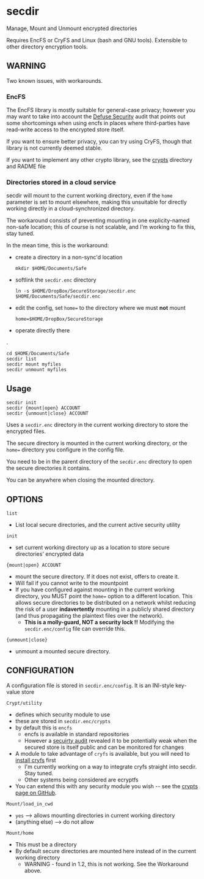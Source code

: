 secdir
===

Manage, Mount and Unmount encrypted directories

Requires EncFS or CryFS and Linux (bash and GNU tools). Extensible to other directory encryption tools.

## WARNING

Two known issues, with workarounds.

### EncFS

The EncFS library is mostly suitable for general-case privacy; however you may want to take into account the [Defuse Security](https://defuse.ca/audits/encfs.htm) audit that points out some shortcomings when using encfs in places where third-parties have read-write access to the encrypted store itself.

If you want to ensure better privacy, you can try using CryFS, though that library is not currently deemed stable.

If you want to implement any other crypto library, see the [crypts](crypts) directory and RADME file

### Directories stored in a cloud service

secdir will mount to the current working directory, even if the `home` parameter is set to mount elsewhere, making this unsuitable for directly working directly in a cloud-synchronized directory.

The workaround consists of preventing mounting in one explicity-named non-safe location; this of course is not scalable, and I'm working to fix this, stay tuned.

In the mean time, this is the workaround:

* create a directory in a non-sync'd location

	`mkdir $HOME/Documents/Safe`

* softlink the `secdir.enc` directory

	`ln -s $HOME/DropBox/SecureStorage/secdir.enc $HOME/Documents/Safe/secdir.enc`

* edit the config, set `home=` to the directory where we must **not** mount

	`home=$HOME/DropBox/SecureStorage`

* operate directly there

.

	cd $HOME/Documents/Safe
	secdir list
	secdir mount myfiles
	secdir unmount myfiles


## Usage


	secdir init
	secdir {mount|open} ACCOUNT
	secdir {unmount|close} ACCOUNT

Uses a `secdir.enc` directory in the current working directory to store the encrypted files.

The secure directory is mounted in the current working directory, or the `home=` directory you configure in the config file.

You need to be in the parent directory of the `secdir.enc` directory to open the secure directories it contains.

You can be anywhere when closing the mounted directory.

## OPTIONS

`list`

* List local secure directories, and the current active security utility

`init`

* set current working directory up as a location to store secure directories' encrypted data

`{mount|open} ACCOUNT`

* mount the secure directory. If it does not exist, offers to create it.
* Will fail if you cannot write to the mountpoint
* If you have configured against mounting in the current working directory, you MUST point the `home=` option to a different location. This allows secure directories to be distributed on a network whilst reducing the risk of a user __indavertently__ mounting in a publicly shared directory (and thus propagating the plaintext files over the network).
	* **This is a molly-guard, NOT a security lock !!** Modifying the `secdir.enc/config` file can override this.

`{unmount|close}`

* unmount a mounted secure directory.

## CONFIGURATION

A configuration file is stored in `secdir.enc/config`. It is an INI-style key-value store

`Crypt/utility`

* defines which security module to use
* these are stored in `secdir.enc/crypts`
* by default this is `encfs`
	* encfs is available in standard repositories
	* However a [secuirty audit](https://defuse.ca/audits/encfs.htm) revealed it to be potentially weak when the secured store is itself public and can be monitored for changes
* A module to take advantage of `cryfs` is available, but you will need to [install cryfs](https://www.cryfs.org/tutorial) first
	* I'm currently working on a way to integrate cryfs straight into secdir. Stay tuned.
	* Other systems being considered are ecryptfs
* You can extend this with any security module you wish -- see the [crypts page on GitHub](https://github.com/taikedz/handy-scripts/tree/master/projects/secure-dir/crypts).

`Mount/load_in_cwd`

* `yes` --> allows mounting directories in current working directory
* (anything else) --> do not allow

`Mount/home`

* This must be a directory
* By default secure directories are mounted here instead of in the current working directory
	* WARNING - found in 1.2, this is not working. See the Workaround above.

